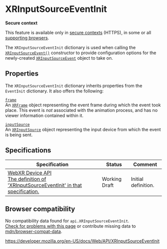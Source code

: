 XRInputSourceEventInit
======================

**Secure context**

This feature is available only in [secure contexts](https://developer.mozilla.org/en-US/docs/Web/Security/Secure_Contexts) (HTTPS), in some or all [supporting browsers](#browser_compatibility).

The `XRInputSourceEventInit` dictionary is used when calling the [`XRInputSourceEvent()`](xrinputsourceevent/xrinputsourceevent) constructor to provide configuration options for the newly-created [`XRInputSourceEvent`](xrinputsourceevent) object to take on.

Properties
----------

The `XRInputSourceEventInit` dictionary inherits properties from the <span class="page-not-created">`EventInit`</span> dictionary. It also offers the following:

[`frame`](xrinputsourceeventinit/frame)  
An [`XRFrame`](xrframe) object representing the event frame during which the event took place. This event is *not* associated with the animation process, and has no viewer information contained within it.

[`inputSource`](xrinputsourceeventinit/inputsource)  
An [`XRInputSource`](xrinputsource) object representing the input device from which the event is being sent.

Specifications
--------------

<table><thead><tr class="header"><th>Specification</th><th>Status</th><th>Comment</th></tr></thead><tbody><tr class="odd"><td><a href="https://immersive-web.github.io/webxr/#dictdef-xrinputsourceeventinit">WebXR Device API<br />
<span class="small">The definition of 'XRInputSourceEventInit' in that specification.</span></a></td><td><span class="spec-wd">Working Draft</span></td><td>Initial definition.</td></tr></tbody></table>

Browser compatibility
---------------------

No compatibility data found for `api.XRInputSourceEventInit`.  
[Check for problems with this page](#on-github) or contribute missing data to [mdn/browser-compat-data](https://github.com/mdn/browser-compat-data).

<a href="https://developer.mozilla.org/en-US/docs/Web/API/XRInputSourceEventInit" class="_attribution-link">https://developer.mozilla.org/en-US/docs/Web/API/XRInputSourceEventInit</a>
